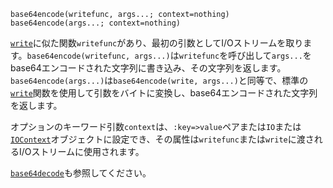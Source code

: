 ```
base64encode(writefunc, args...; context=nothing)
base64encode(args...; context=nothing)
```

[`write`](@ref)に似た関数`writefunc`があり、最初の引数としてI/Oストリームを取ります。`base64encode(writefunc, args...)`は`writefunc`を呼び出して`args...`をbase64エンコードされた文字列に書き込み、その文字列を返します。`base64encode(args...)`は`base64encode(write, args...)`と同等で、標準の[`write`](@ref)関数を使用して引数をバイトに変換し、base64エンコードされた文字列を返します。

オプションのキーワード引数`context`は、`:key=>value`ペアまたは`IO`または[`IOContext`](@ref)オブジェクトに設定でき、その属性は`writefunc`または`write`に渡されるI/Oストリームに使用されます。

[`base64decode`](@ref)も参照してください。
